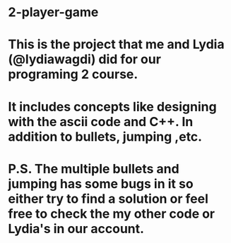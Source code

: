 # 2-player-game
# This is the project that me and Lydia (@lydiawagdi) did for our programing 2 course.
# It includes concepts like designing with the ascii code and C++. In addition to bullets, jumping ,etc.
# P.S. The multiple bullets and jumping has some bugs in it so either try to find a solution or feel free to check the my other code or Lydia's in our account.

